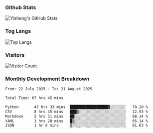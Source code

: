 ### Github Stats
![Yisheng's GitHub Stats](https://github-readme-stats-9qabuvhk1-gongyisheng.vercel.app/api?username=gongyisheng&count_private=true&show_icons=true)
### Tog Langs
![Top Langs](https://github-readme-stats-9qabuvhk1-gongyisheng.vercel.app/api/top-langs/?username=gongyisheng&layout=compact)
### Visitors
![Visitor Count](https://profile-counter.glitch.me/gongyisheng/count.svg)
### Monthly Development Breakdown
<!--START_SECTION:waka-->

```txt
From: 22 July 2025 - To: 21 August 2025

Total Time: 67 hrs 45 mins

Python       47 hrs 33 mins  █████████████████▓░░░░░░░   70.20 %
CSV          8 hrs 45 mins   ███▒░░░░░░░░░░░░░░░░░░░░░   12.93 %
Markdown     5 hrs 31 mins   ██░░░░░░░░░░░░░░░░░░░░░░░   08.14 %
YAML         3 hrs 28 mins   █▒░░░░░░░░░░░░░░░░░░░░░░░   05.14 %
JSON         1 hr 6 mins     ▒░░░░░░░░░░░░░░░░░░░░░░░░   01.63 %
```

<!--END_SECTION:waka-->
